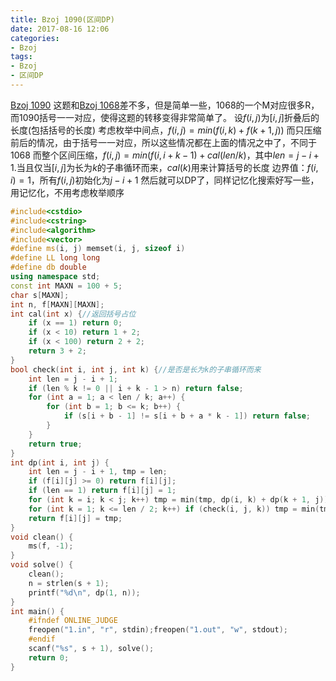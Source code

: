 ```yaml
---
title: Bzoj 1090(区间DP)
date: 2017-08-16 12:06
categories:
- Bzoj
tags:
- Bzoj
- 区间DP
---
```

[Bzoj 1090](http://www.lydsy.com/JudgeOnline/problem.php?id=1090)
这题和[Bzoj 1068](/bzoj1068)差不多，但是简单一些，1068的一个M对应很多R，而1090括号一一对应，使得这题的转移变得非常简单了。
设$f(i,j)$为$[i,j]$折叠后的长度(包括括号的长度)
考虑枚举中间点，$f(i,j)=min(f(i,k)+f(k+1,j))$
而只压缩前后的情况，由于括号一一对应，所以这些情况都在上面的情况之中了，不同于1068
而整个区间压缩，$f(i,j)=min(f(i,i+k-1)+cal(len/k)$，其中$len=j-i+1$.当且仅当$[i,j]$为长为$k$的子串循环而来，$cal(k)$用来计算括号的长度
边界值：$f(i,i)=1$，所有$f(i,j)$初始化为$j-i+1$
然后就可以DP了，同样记忆化搜索好写一些，用记忆化，不用考虑枚举顺序
<!-- more -->
```c++
#include<cstdio>
#include<cstring>
#include<algorithm>
#include<vector>
#define ms(i, j) memset(i, j, sizeof i)
#define LL long long
#define db double
using namespace std;
const int MAXN = 100 + 5;
char s[MAXN];
int n, f[MAXN][MAXN];
int cal(int x) {//返回括号占位 
	if (x == 1) return 0;
	if (x < 10) return 1 + 2;
	if (x < 100) return 2 + 2;
	return 3 + 2;
}
bool check(int i, int j, int k) {//是否是长为k的子串循环而来 
	int len = j - i + 1;
	if (len % k != 0 || i + k - 1 > n) return false;
	for (int a = 1; a < len / k; a++) {
		for (int b = 1; b <= k; b++) {
			if (s[i + b - 1] != s[i + b + a * k - 1]) return false;
		}
	}
	return true;
}
int dp(int i, int j) {
	int len = j - i + 1, tmp = len;
	if (f[i][j] >= 0) return f[i][j];
	if (len == 1) return f[i][j] = 1;
	for (int k = i; k < j; k++) tmp = min(tmp, dp(i, k) + dp(k + 1, j));
	for (int k = 1; k <= len / 2; k++) if (check(i, j, k)) tmp = min(tmp, dp(i, i + k - 1) + cal(len / k));
	return f[i][j] = tmp;
}
void clean() {
	ms(f, -1);
}
void solve() {
	clean();
	n = strlen(s + 1);
	printf("%d\n", dp(1, n));
}
int main() {
	#ifndef ONLINE_JUDGE 
	freopen("1.in", "r", stdin);freopen("1.out", "w", stdout);
	#endif
	scanf("%s", s + 1), solve();
	return 0;
}

```